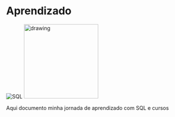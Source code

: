 # Aprendizado
![SQL](https://www.tshirtgeek.com.br/wp-content/uploads/2021/09/com037-scaled.jpg)
<img src="SQL" alt="drawing" width="200"/>

Aqui documento minha jornada de aprendizado com SQL e cursos 
